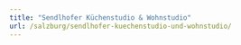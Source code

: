 ```yaml
---
title: "Sendlhofer Küchenstudio & Wohnstudio"
url: /salzburg/sendlhofer-kuechenstudio-und-wohnstudio/
---
```

